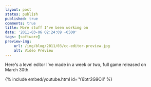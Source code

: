 ```yaml
---
layout: post
status: publish
published: true
comments: true
title: More stuff I've been working on
date: '2011-03-06 02:24:09 -0500'
tags: [software]
preview-img:
    url: /img/blog/2011/03/cc-editor-preview.jpg
    alt: Video Preview
---
```


Here's a level editor I've made in a week or two, full game released on March
30th.

{% include embed/youtube.html id='Y6btr2G9OiI' %}
